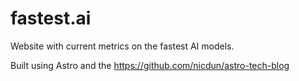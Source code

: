 # fastest.ai
Website with current metrics on the fastest AI models.

Built using Astro and the https://github.com/nicdun/astro-tech-blog